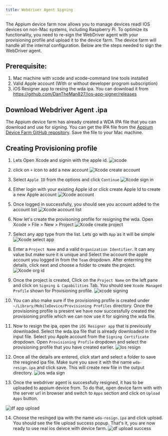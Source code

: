```yaml
---
title: Webdriver Agent Signing
---
```


The Appium device farm now allows you to manage devices readl IOS devices on non-Mac systems, including Raspberry Pi. To optimize its functionality, you need to re-sign the WebDriver agent with your provisioning profile and upload it to the device farm. The device farm will handle all the internal configuration. Below are the steps needed to sign the WebDriver agent.

## Prerequisite:

1.  Mac machine with xcode and xcode-command line tools installed
2.  Valid Apple account (With or without developer progrom subscription)
3.  iOS Resigner app to resing the wda ipa. You can download it from https://github.com/DanTheMan827/ios-app-signer/releases

## Download Webdriver Agent .ipa

The Appium device farm has already created a WDA IPA file that you can download and use for signing. You can get the IPA file from the [Appium Device Farm GitHub repository](https://github.com/AppiumTestDistribution/appium-device-farm/raw/main/WDA.ipa). Save the file to your Mac machine.

## Creating Provisioning profile

1. Lets Open Xcode and signin with the apple id.
   ![xcode](https://raw.githubusercontent.com/AppiumTestDistribution/appium-device-farm/main/documentation/docs/assets/images/wda_signing/step1-xcode-settings.png)

2. click on `+` icon to add a new account
   ![Xcode create account](https://raw.githubusercontent.com/AppiumTestDistribution/appium-device-farm/main/documentation/docs/assets/images/wda_signing/step2-add-account.png)

3. Select `Apple ID` from the options and click `Continue`
   ![Xcode sign in](https://raw.githubusercontent.com/AppiumTestDistribution/appium-device-farm/main/documentation/docs/assets/images/wda_signing/step3-add-account-apple-id.png)

4. Either login with your existing Apple id or click create Apple Id to create a new Apple account
   ![Xcode account](https://raw.githubusercontent.com/AppiumTestDistribution/appium-device-farm/main/documentation/docs/assets/images/wda_signing/step4-login-email.png)

5. Once logged in successfully, you should see you account added to the account list
   ![Xcode account list](https://raw.githubusercontent.com/AppiumTestDistribution/appium-device-farm/main/documentation/docs/assets/images/wda_signing/step5-after-login.png)

6. Now let's create the provisoning profile for resigning the wda. Open Xcode > File > New > Project
   ![Xcode create project](https://raw.githubusercontent.com/AppiumTestDistribution/appium-device-farm/main/documentation/docs/assets/images/wda_signing/step6-create-project.png)

7. Select any app type from the list. Lets go with `App` as it will be simple
   ![Xcode select app](https://raw.githubusercontent.com/AppiumTestDistribution/appium-device-farm/main/documentation/docs/assets/images/wda_signing/step7-selcect-app-type.png)

8. Enter a `Project Name` and a valid `Organization Identifier`. It can any value but make sure it is unique and Select the account the apple account you logged in from the `Team` dropdown. After enterning the details, click next and choose a folder to create the project.
   ![Xcode org id](https://raw.githubusercontent.com/AppiumTestDistribution/appium-device-farm/main/documentation/docs/assets/images/wda_signing/step8-enter-project-details.png)

9. Once the project is created, Click on the `Project Name` on the left pane and click on `Signing & Capabilities` Tab.
   You should see `Xcode Managed Profile` shown for Provisioning profile.
   ![xcode signing](https://raw.githubusercontent.com/AppiumTestDistribution/appium-device-farm/main/documentation/docs/assets/images/wda_signing/step9-post-project-creation.png)

10. You can also make sure if the provisioning profile is created under `~/Library/MobileDevice/Provisioning Profiles` directory. Once the provisioning profile is present we have now successfully created the provisioning profile which we can now use it for sigining the wda file.

11. Now to resign the ipa, open the `iOS Resigner app` that is previously downloaded. Select the wda.ipa file that is already downloaded in the input file. Select you Apple account from the `Signing Certificate` dropdown. Open `Provisioning Profile` dropdown and select the provisioning profile that you have created earlier.
    ![Ios resign](https://raw.githubusercontent.com/AppiumTestDistribution/appium-device-farm/main/documentation/docs/assets/images/wda_signing/step10-ios-resign-1.png)

12. Once all the details are entered, click start and select a folder to save the resgined ipa file. Make sure you save it with the name `wda-resign.ipa` and click save. This will create new file in the output directory.
    ![ios wda sign](https://raw.githubusercontent.com/AppiumTestDistribution/appium-device-farm/main/documentation/docs/assets/images/wda_signing/step11-ios-resign-save.png)

13. Once the webdriver agent is successfully resigned, it has to be uploaded to appium device from. To do that, open device farm with with the server url in browser and switch to `Apps` section and click on `Upload Apps` button.

![df app upload](https://raw.githubusercontent.com/AppiumTestDistribution/appium-device-farm/main/documentation/docs/assets/images/wda_signing/step12-df-uplaod-app.png)

14. Choose the resinged ipa with the name `wda-resign.ipa` and click upload. You should see the file upload success popup. That's it, you are now ready to use real ios deivce with device farm.
    ![df upload success](https://raw.githubusercontent.com/AppiumTestDistribution/appium-device-farm/main/documentation/docs/assets/images/wda_signing/step13-df-uplaod-done.png)
